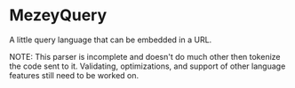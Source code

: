 # MezeyQuery
A little query language that can be embedded in a URL.

NOTE: This parser is incomplete and doesn't do much other then tokenize the code sent to it.  Validating, optimizations, and support of other language features still need to be worked on.
